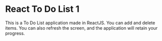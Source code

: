 # React To Do List 1

This is a To Do List application made in ReactJS. You can add and delete items. You can also refresh the screen, and the application will retain your progress.
